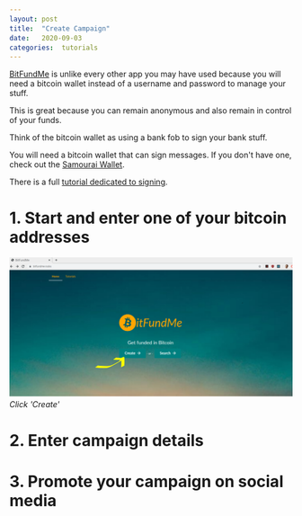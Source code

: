 ```yaml
---
layout: post
title:  "Create Campaign"
date:   2020-09-03
categories:  tutorials
---
```


[BitFundMe][BitFundMe]  is unlike every other app you may have used 
because you will need a bitcoin wallet instead of a username
and password to manage your stuff.

This is great because you can remain anonymous and also remain
in control of your funds.

Think of the bitcoin wallet as using a bank fob to sign
your bank stuff.

You will need a bitcoin wallet that can sign messages. If
you don't have one, check out the [Samourai Wallet][SamouraiWallet].

There is a full [tutorial dedicated to signing][signingTutorial].



# 1. Start and enter one of your bitcoin addresses 

![My helpful screenshot](/assets/homePage.svg)
*Click 'Create'*



# 2. Enter campaign details
# 3. Promote your campaign on social media

[SamouraiWallet]: https://samouraiwallet.com
[signingTutorial]: /signing
[BitFundMe]: https://bitfundme.rocks
